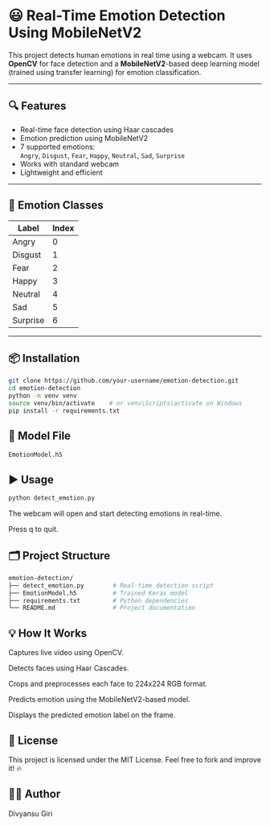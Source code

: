 # 😃 Real-Time Emotion Detection Using MobileNetV2

This project detects human emotions in real time using a webcam. It uses **OpenCV** for face detection and a **MobileNetV2**-based deep learning model (trained using transfer learning) for emotion classification.

---

## 🔍 Features

- Real-time face detection using Haar cascades
- Emotion prediction using MobileNetV2
- 7 supported emotions:  
  `Angry`, `Disgust`, `Fear`, `Happy`, `Neutral`, `Sad`, `Surprise`
- Works with standard webcam
- Lightweight and efficient

---

## 🧠 Emotion Classes

| Label     | Index |
|-----------|-------|
| Angry     | 0     |
| Disgust   | 1     |
| Fear      | 2     |
| Happy     | 3     |
| Neutral   | 4     |
| Sad       | 5     |
| Surprise  | 6     |

---

## 📦 Installation

```bash
git clone https://github.com/your-username/emotion-detection.git
cd emotion-detection
python -m venv venv
source venv/bin/activate    # or venv\Scripts\activate on Windows
pip install -r requirements.txt
```

## 🧠 Model File

```bash
EmotionModel.h5
```

## ▶️ Usage

```bash
python detect_emotion.py
```
The webcam will open and start detecting emotions in real-time.

Press q to quit.

## 🗂️ Project Structure

```bash
emotion-detection/
├── detect_emotion.py        # Real-time detection script
├── EmotionModel.h5          # Trained Keras model
├── requirements.txt         # Python dependencies
└── README.md                # Project documentation
```

## 💡 How It Works
Captures live video using OpenCV.

Detects faces using Haar Cascades.

Crops and preprocesses each face to 224x224 RGB format.

Predicts emotion using the MobileNetV2-based model.

Displays the predicted emotion label on the frame.

## 📜 License
This project is licensed under the MIT License.
Feel free to fork and improve it! 🔥

## 🙋‍♂️ Author
Divyansu Giri
